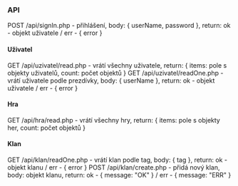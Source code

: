 ### API

POST /api/signIn.php - přihlášení, body: { userName, password }, return: ok - objekt uživatele / err - { error }

#### Uživatel
GET /api/uzivatel/read.php - vrátí všechny uživatele, return: { items: pole s objekty uživatelů, count: počet objektů }
GET /api/uzivatel/readOne.php - vrátí uživatele podle prezdívky, body: { userName }, return: ok - objekt uživatele / err - { error }

#### Hra
GET /api/hra/read.php - vrátí všechny hry, return: { items: pole s objekty her, count: počet objektů }

#### Klan
GET /api/klan/readOne.php - vrátí klan podle tag, body: { tag }, return: ok - objekt klanu / err - { error }
POST /api/klan/create.php - přidá nový klan, body: objekt klanu, return: ok - { message: "OK" } / err - { message: "ERR" }